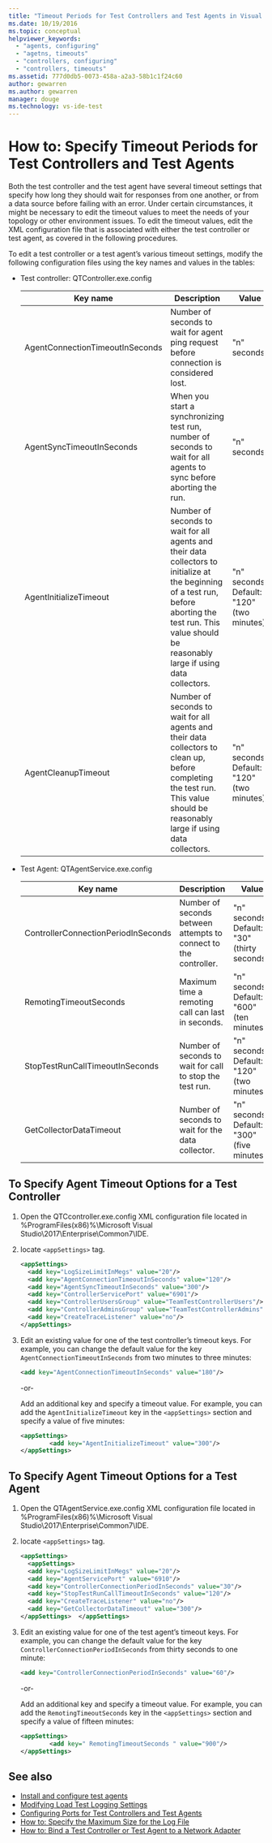 ```yaml
---
title: "Timeout Periods for Test Controllers and Test Agents in Visual Studio"
ms.date: 10/19/2016
ms.topic: conceptual
helpviewer_keywords:
  - "agents, configuring"
  - "agetns, timeouts"
  - "controllers, configuring"
  - "controllers, timeouts"
ms.assetid: 777d0db5-0073-458a-a2a3-58b1c1f24c60
author: gewarren
ms.author: gewarren
manager: douge
ms.technology: vs-ide-test
---
```

# How to: Specify Timeout Periods for Test Controllers and Test Agents

Both the test controller and the test agent have several timeout settings that specify how long they should wait for responses from one another, or from a data source before failing with an error. Under certain circumstances, it might be necessary to edit the timeout values to meet the needs of your topology or other environment issues. To edit the timeout values, edit the XML configuration file that is associated with either the test controller or test agent, as covered in the following procedures.

 To edit a test controller or a test agent’s various timeout settings, modify the following configuration files using the key names and values in the tables:

-   Test controller: QTController.exe.config

    |Key name|Description|Value|
    |--------------|-----------------|-----------|
    |AgentConnectionTimeoutInSeconds|Number of seconds to wait for agent ping request before connection is considered lost.|"n" seconds.|
    |AgentSyncTimeoutInSeconds|When you start a synchronizing test run, number of seconds to wait for all agents to sync before aborting the run.|"n" seconds.|
    |AgentInitializeTimeout|Number of seconds to wait for all agents and their data collectors to initialize at the beginning of a test run, before aborting the test run. This value should be reasonably large if using data collectors.|"n" seconds. Default: "120" (two minutes).|
    |AgentCleanupTimeout|Number of seconds to wait for all agents and their data collectors to clean up, before completing the test run. This value should be reasonably large if using data collectors.|"n" seconds. Default: "120" (two minutes).|

-   Test Agent: QTAgentService.exe.config

    |Key name|Description|Value|
    |--------------|-----------------|-----------|
    |ControllerConnectionPeriodInSeconds|Number of seconds between attempts to connect to the controller.|"n" seconds. Default: "30" (thirty seconds).|
    |RemotingTimeoutSeconds|Maximum time a remoting call can last in seconds.|"n" seconds. Default: "600" (ten minutes).|
    |StopTestRunCallTimeoutInSeconds|Number of seconds to wait for call to stop the test run.|"n" seconds. Default: "120" (two minutes).|
    |GetCollectorDataTimeout|Number of seconds to wait for the data collector.|"n" seconds. Default: "300" (five minutes).|

## To Specify Agent Timeout Options for a Test Controller

1. Open the QTCcontroller.exe.config XML configuration file located in %ProgramFiles(x86)%\Microsoft Visual Studio\2017\Enterprise\Common7\IDE.

2. locate `<appSettings>` tag.

    ```xml
    <appSettings>
      <add key="LogSizeLimitInMegs" value="20"/>
      <add key="AgentConnectionTimeoutInSeconds" value="120"/>
      <add key="AgentSyncTimeoutInSeconds" value="300"/>
      <add key="ControllerServicePort" value="6901"/>
      <add key="ControllerUsersGroup" value="TeamTestControllerUsers"/>
      <add key="ControllerAdminsGroup" value="TeamTestControllerAdmins"/>
      <add key="CreateTraceListener" value="no"/>
    </appSettings>
    ```

3. Edit an existing value for one of the test controller’s timeout keys. For example, you can change the default value for the key `AgentConnectionTimeoutInSeconds` from two minutes to three minutes:

    ```xml
    <add key="AgentConnectionTimeoutInSeconds" value="180"/>
    ```

    -or-

    Add an additional key and specify a timeout value. For example, you can add the `AgentInitializeTimeout` key in the `<appSettings>` section and specify a value of five minutes:

    ```xml
    <appSettings>
            <add key="AgentInitializeTimeout" value="300"/>
    </appSettings>
    ```

## To Specify Agent Timeout Options for a Test Agent

1. Open the QTAgentService.exe.config XML configuration file located in %ProgramFiles(x86)%\Microsoft Visual Studio\2017\Enterprise\Common7\IDE.

2. locate `<appSettings>` tag.

    ```xml
    <appSettings>
      <appSettings>
      <add key="LogSizeLimitInMegs" value="20"/>
      <add key="AgentServicePort" value="6910"/>
      <add key="ControllerConnectionPeriodInSeconds" value="30"/>
      <add key="StopTestRunCallTimeoutInSeconds" value="120"/>
      <add key="CreateTraceListener" value="no"/>
      <add key="GetCollectorDataTimeout" value="300"/>
    </appSettings>  </appSettings>
    ```

3. Edit an existing value for one of the test agent’s timeout keys. For example, you can change the default value for the key `ControllerConnectionPeriodInSeconds` from thirty seconds to one minute:

    ```xml
    <add key="ControllerConnectionPeriodInSeconds" value="60"/>
    ```

    -or-

    Add an additional key and specify a timeout value. For example, you can add the `RemotingTimeoutSeconds` key in the `<appSettings>` section and specify a value of fifteen minutes:

    ```xml
    <appSettings>
            <add key=" RemotingTimeoutSeconds " value="900"/>
    </appSettings>
    ```

## See also

- [Install and configure test agents](../test/lab-management/install-configure-test-agents.md)
- [Modifying Load Test Logging Settings](../test/modify-load-test-logging-settings.md)
- [Configuring Ports for Test Controllers and Test Agents](../test/configure-ports-for-test-controllers-and-test-agents.md)
- [How to: Specify the Maximum Size for the Log File](../test/how-to-specify-the-maximum-size-for-the-log-file.md)
- [How to: Bind a Test Controller or Test Agent to a Network Adapter](../test/how-to-bind-a-test-controller-or-test-agent-to-a-network-adapter.md)